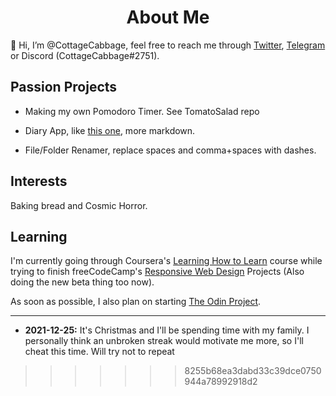 <h1 align='center'>About Me</h1>

👋 Hi, I’m @CottageCabbage, feel free to reach me through [Twitter](https://twitter.com/CottageCabbage), [Telegram](https://t.me/CottageCabbage) or Discord (CottageCabbage#2751).

## Passion Projects
+ Making my own Pomodoro Timer. See TomatoSalad repo
+ Diary App, like [this one](https://github.com/samuelmeuli/mini-diary), more markdown.

+ File/Folder Renamer, replace spaces and comma+spaces with dashes. 

## Interests
Baking bread and Cosmic Horror. 

## Learning
I'm currently going through Coursera's [Learning How to Learn](https://www.coursera.org/learn/learning-how-to-learn) course while trying to finish freeCodeCamp's [Responsive Web Design](https://www.freecodecamp.org/learn/responsive-web-design/) Projects (Also doing the new beta thing too now). 

As soon as possible, I also plan on starting [The Odin Project](https://www.theodinproject.com/). 


---
+ **2021-12-25:** It's Christmas and I'll be spending time with my family. I personally think an unbroken streak would motivate me more, so I'll cheat this time. Will try not to repeat
>>>>>>> 8255b68ea3dabd33c39dce0750944a78992918d2
